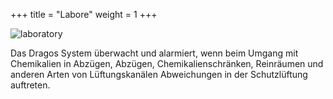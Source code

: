 +++
title = "Labore"
weight = 1
+++

![laboratory](/applications/1.jpg)

Das Dragos System überwacht und alarmiert, wenn beim Umgang mit Chemikalien in Abzügen, Abzügen, Chemikalienschränken, Reinräumen und anderen Arten von Lüftungskanälen Abweichungen in der Schutzlüftung auftreten.
